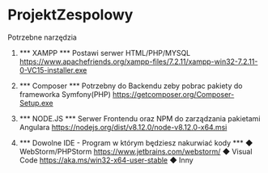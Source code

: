 # ProjektZespolowy
Potrzebne narzędzia
1. *** XAMPP ***
Postawi serwer HTML/PHP/MYSQL
https://www.apachefriends.org/xampp-files/7.2.11/xampp-win32-7.2.11-0-VC15-installer.exe

2. *** Composer ***
Potrzebny do Backendu zeby pobrac pakiety do frameworka Symfony(PHP)
https://getcomposer.org/Composer-Setup.exe

3. *** NODE.JS ***
Serwer Frontendu oraz NPM do zarządzania pakietami Angulara
https://nodejs.org/dist/v8.12.0/node-v8.12.0-x64.msi

4. *** Dowolne IDE - Program w którym będziesz nakurwiać kody ***
◆ WebStorm/PHPStorm https://www.jetbrains.com/webstorm/
◆ Visual Code https://aka.ms/win32-x64-user-stable
◆ Inny
